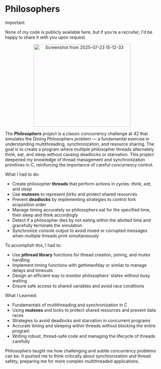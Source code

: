 # Philosophers

> [!IMPORTANT]
> None of my code is publicly available here, but if you're a recruiter, I'd be happy to share it with you upon request.

<p align="center"> 
<img width="317" height="270" alt="Screenshot from 2025-07-23 15-12-33" src="https://github.com/user-attachments/assets/ff747202-bc39-406b-8b8f-ad117a654685" />
</p>

The ***Philosophers*** project is a classic concurrency challenge at 42 that simulates the Dining Philosophers problem — a fundamental exercise in understanding multithreading, synchronization, and resource sharing. The goal is to create a program where multiple philosopher threads alternately think, eat, and sleep without causing deadlocks or starvation.
This project deepened my knowledge of thread management and synchronization primitives in C, reinforcing the importance of careful concurrency control.

What I had to do:
* Create philosopher **threads** that perform actions in cycles: *think*, *eat*, and *sleep*
* Use **mutexes** to represent *forks* and protect shared resources
* Prevent **deadlocks** by implementing strategies to control fork acquisition order
* Manage timing accurately so philosophers eat for the specified time, then sleep and think accordingly
* Detect if a philosopher dies by not eating within the allotted time and gracefully terminate the simulation
* Synchronize console output to avoid mixed or corrupted messages when multiple threads print simultaneously

To accomplish this, I had to:
* Use **pthread library** functions for thread creation, joining, and mutex handling
* Implement timing functions with gettimeofday or similar to manage delays and timeouts
* Design an efficient way to monitor philosophers’ states without busy waiting
* Ensure safe access to shared variables and avoid race conditions

What I Learned:
* Fundamentals of multithreading and synchronization in C
* Using **mutexes** and locks to protect shared resources and prevent data races
* Strategies to avoid deadlocks and starvation in concurrent programs
* Accurate timing and sleeping within threads without blocking the entire program
* Writing robust, thread-safe code and managing the lifecycle of threads carefully

Philosophers taught me how challenging and subtle concurrency problems can be. It pushed me to think critically about synchronization and thread safety, preparing me for more complex multithreaded applications.
